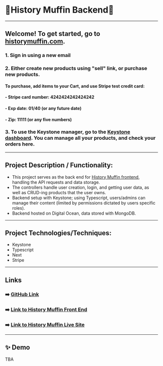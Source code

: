 # 🧁History Muffin Backend🧁


---

## Welcome! To get started, go to [historymuffin.com](https://historymuffin.com).
### 1. Sign in using a new email
### 2. Either create new products using "sell" link, or purchase new products. 
#### To purchase, add items to your Cart, and use Stripe test credit card: 
#### - Stripe card number: 4242424242424242
#### - Exp date: 01/40 (or any future date)
#### - Zip: 11111 (or any five numbers)
### 3. To use the Keystone manager, go to the [Keystone dashboard](https://api.historymuffin.com/). You can manage all your products, and check your orders here.

---

## Project Description / Functionality: 
- This project serves as the back end for [History Muffin frontend](https://github.com/cjmaret/history-muffin-frontend), handling the API requests and data storage. 
- The controllers handle user creation, login, and getting user data, as well as CRUD-ing products that the user owns.
- Backend setup with Keystone; using Typescript, users/admins can manage their content (limited by permissions dictated by users specific roles).
- Backend hosted on Digital Ocean, data stored with MongoDB.

---

## Project Technologies/Techniques:
- Keystone
- Typescript
- Next
- Stripe

---

## Links
### ➡️ [GitHub Link](https://github.com/cjmaret/history-muffin-api)
### ➡️ [Link to History Muffin Front End](https://github.com/cjmaret/history-muffin-frontend)
### ➡️ [Link to History Muffin Live Site](https://historymuffin.com)

---

## ✨ Demo
TBA
